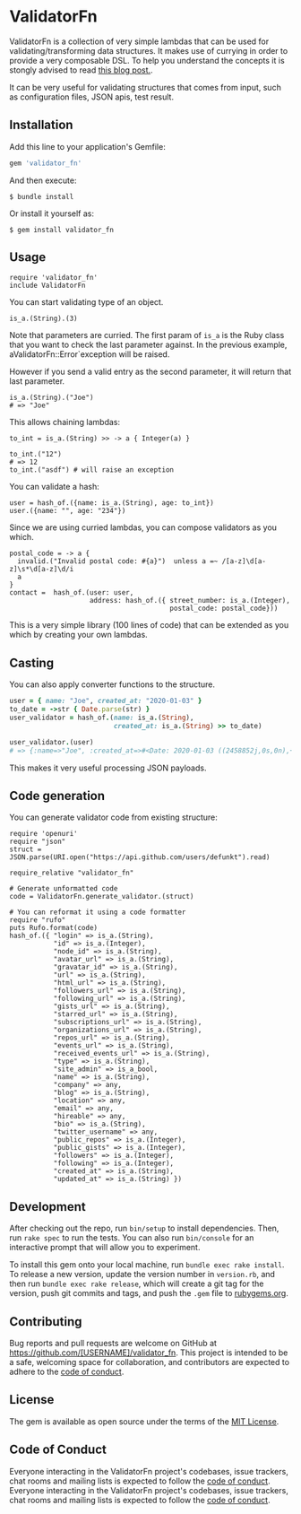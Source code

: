 # ValidatorFn

ValidatorFn is a collection of very simple lambdas that can be used for validating/transforming
data structures. It makes use of currying in order to provide a very composable
DSL. To help you understand the concepts it is stongly advised to read [this blog post.](http://blog.martinosis.com/blog/simple-functional-strong-params-in-ruby/).

It can be very useful for validating structures that comes from input, such as configuration files,
JSON apis, test result.

## Installation

Add this line to your application's Gemfile:

```ruby
gem 'validator_fn'
```

And then execute:

    $ bundle install

Or install it yourself as:

    $ gem install validator_fn

## Usage

```
require 'validator_fn'
include ValidatorFn
```

You can start validating type of an object.

```
is_a.(String).(3)
```

Note that parameters are curried. The first param of `is_a` is the Ruby class that you want to check the last parameter against.
In the previous example, aValidatorFn::Error`exception will be raised.

However if you send a valid entry as the second parameter, it will return that last parameter.

```
is_a.(String).("Joe")
# => "Joe"
```

This allows chaining lambdas:

```
to_int = is_a.(String) >> -> a { Integer(a) }

to_int.("12")
# => 12
to_int.("asdf") # will raise an exception
```

You can validate a hash:

```
user = hash_of.({name: is_a.(String), age: to_int})
user.({name: "", age: "234"})
```

Since we are using curried lambdas, you can compose validators as you which.

```
postal_code = -> a {
  invalid.("Invalid postal code: #{a}")  unless a =~ /[a-z]\d[a-z]\s*\d[a-z]\d/i
  a
}
contact =  hash_of.(user: user,
                    address: hash_of.({ street_number: is_a.(Integer),
                                        postal_code: postal_code}))
```

This is a very simple library (100 lines of code) that can be extended as you which by
creating your own lambdas.

## Casting

You can also apply converter functions to the structure.

```ruby
user = { name: "Joe", created_at: "2020-01-03" }
to_date = ->str { Date.parse(str) }
user_validator = hash_of.(name: is_a.(String),
                          created_at: is_a.(String) >> to_date)

user_validator.(user)
# => {:name=>"Joe", :created_at=>#<Date: 2020-01-03 ((2458852j,0s,0n),+0s,2299161j)>}
```

This makes it very useful processing JSON payloads.

## Code generation

You can generate validator code from existing structure:

```
require 'openuri'
require "json"
struct = JSON.parse(URI.open("https://api.github.com/users/defunkt").read)

require_relative "validator_fn"

# Generate unformatted code
code = ValidatorFn.generate_validator.(struct)

# You can reformat it using a code formatter
require "rufo"
puts Rufo.format(code)
hash_of.({ "login" => is_a.(String),
           "id" => is_a.(Integer),
           "node_id" => is_a.(String),
           "avatar_url" => is_a.(String),
           "gravatar_id" => is_a.(String),
           "url" => is_a.(String),
           "html_url" => is_a.(String),
           "followers_url" => is_a.(String),
           "following_url" => is_a.(String),
           "gists_url" => is_a.(String),
           "starred_url" => is_a.(String),
           "subscriptions_url" => is_a.(String),
           "organizations_url" => is_a.(String),
           "repos_url" => is_a.(String),
           "events_url" => is_a.(String),
           "received_events_url" => is_a.(String),
           "type" => is_a.(String),
           "site_admin" => is_a_bool,
           "name" => is_a.(String),
           "company" => any,
           "blog" => is_a.(String),
           "location" => any,
           "email" => any,
           "hireable" => any,
           "bio" => is_a.(String),
           "twitter_username" => any,
           "public_repos" => is_a.(Integer),
           "public_gists" => is_a.(Integer),
           "followers" => is_a.(Integer),
           "following" => is_a.(Integer),
           "created_at" => is_a.(String),
           "updated_at" => is_a.(String) })
```

## Development

After checking out the repo, run `bin/setup` to install dependencies. Then, run `rake spec` to run the tests. You can also run `bin/console` for an interactive prompt that will allow you to experiment.

To install this gem onto your local machine, run `bundle exec rake install`. To release a new version, update the version number in `version.rb`, and then run `bundle exec rake release`, which will create a git tag for the version, push git commits and tags, and push the `.gem` file to [rubygems.org](https://rubygems.org).

## Contributing

Bug reports and pull requests are welcome on GitHub at https://github.com/[USERNAME]/validator_fn. This project is intended to be a safe, welcoming space for collaboration, and contributors are expected to adhere to the [code of conduct](https://github.com/[USERNAME]/validator_fn/blob/master/CODE_OF_CONDUCT.md).

## License

The gem is available as open source under the terms of the [MIT License](https://opensource.org/licenses/MIT).

## Code of Conduct

Everyone interacting in the ValidatorFn project's codebases, issue trackers, chat rooms and mailing lists is expected to follow the [code of conduct](https://github.com/[USERNAME]/validator_fn/blob/master/CODE_OF_CONDUCT.md).
Everyone interacting in the ValidatorFn project's codebases, issue trackers, chat rooms and mailing lists is expected to follow the [code of conduct](https://github.com/[USERNAME]/validator_fn/blob/master/CODE_OF_CONDUCT.md).
